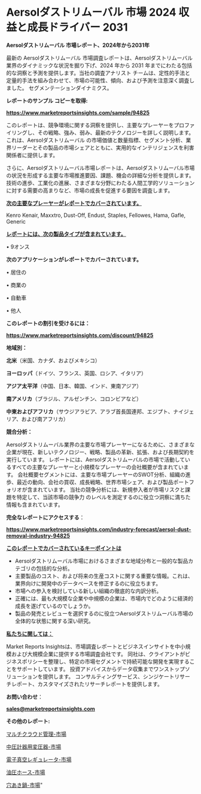 # Aersolダストリムーバル 市場 2024 収益と成長ドライバー 2031

<strong>Aersolダストリムーバル 市場レポート、2024年から2031年</strong>

最新の Aersolダストリムーバル 市場調査レポートは、Aersolダストリムーバル 業界のダイナミックな状況を掘り下げ、2024 年から 2031 年までにわたる包括的な洞察と予測を提供します。当社の調査アナリスト チームは、定性的手法と定量的手法を組み合わせて、市場の可能性、傾向、および予測を注意深く調査しました。 セグメンテーションダイナミクス。



<strong>レポートのサンプル コピーを取得:</strong> <a href=https://www.marketreportsinsights.com/sample/94825>

<strong><u>https://www.marketreportsinsights.com/sample/94825</u></strong></a>

このレポートは、競争環境に関する洞察を提供し、主要なプレーヤーをプロファイリングし、その戦略、強み、弱み、最新のテクノロジーを詳しく説明します。 これは、Aersolダストリムーバル の市場価値と数量指標、セグメント分析、業界リーダーとその製品の市場シェアとともに、実用的なインテリジェンスを利害関係者に提供します。

さらに、Aersolダストリムーバル市場レポートは、Aersolダストリムーバル市場の状況を形成する主要な市場推進要因、課題、機会の詳細な分析を提供します。 技術の進歩、工業化の進展、さまざまな分野にわたる人間工学的ソリューションに対する需要の高まりなど、市場の成長を促進する要因を調査します。



<strong><u>次の主要なプレーヤーがレポートでカバーされています。</u></strong>

Kenro Kenair, Maxxtro, Dust-Off, Endust, Staples, Fellowes, Hama, Gafle, Generic



<strong><u><b>レポートには、次の製品タイプが含まれています。</b></u></strong>

• 9オンス



<strong><b>次のアプリケーションがレポートでカバーされています。</b></strong>

• 居住の

• 商業の

• 自動車

• 他人



<strong><b>このレポートの割引を受けるには：</b></strong><a href=https://www.marketreportsinsights.com/discount/94825>

<strong><u>https://www.marketreportsinsights.com/discount/94825</u></strong></a>



<strong>地域別：</strong>



<strong>北米</strong>（米国、カナダ、およびメキシコ）



<strong>ヨーロッパ</strong>（ドイツ、フランス、英国、ロシア、イタリア）



<strong>アジア太平洋</strong>（中国、日本、韓国、インド、東南アジア）



<strong>南アメリカ</strong>（ブラジル、アルゼンチン、コロンビアなど）



<strong>中東およびアフリカ</strong>（サウジアラビア、アラブ首長国連邦、エジプト、ナイジェリア、および南アフリカ）



<strong>競合分析：</strong>

Aersolダストリムーバル業界の主要な市場プレーヤーになるために、さまざまな企業が現在、新しいテクノロジー、戦略、製品の革新、拡張、および長期契約を実行しています。 レポートには、Aersolダストリムーバルの市場で活動しているすべての主要なプレーヤーと小規模なプレーヤーの会社概要が含まれています。 会社概要セグメントには、主要な市場プレーヤーのSWOT分析、組織の進歩、最近の動向、会社の買収、成長戦略、世界市場シェア、および製品ポートフォリオが含まれています。 当社の競争分析には、新規参入者が市場リスクと課題を特定して、当該市場の競争力 のレベルを測定するのに役立つ洞察に満ちた情報も含まれています。



<strong>完全なレポートにアクセスする</strong>：

<a href=https://www.marketreportsinsights.com/industry-forecast/aersol-dust-removal-industry-94825>

<strong><u>https://www.marketreportsinsights.com/industry-forecast/aersol-dust-removal-industry-94825</u></strong></a>



<strong><u><b>このレポートでカバーされているキーポイントは</b></u></strong>
<ul>
  <li>Aersolダストリムーバル市場におけるさまざまな地域分布と一般的な製品カテゴリの包括的な分析。</li>
  <li>主要製品のコスト、および将来の生産コストに関する重要な情報。これは、業界向けに開発中のデータベースを修正するのに役立ちます。</li>
  <li>市場への参入を検討している新しい組織の徹底的な内訳分析。</li>
  <li>正確には、最も大規模な企業や中規模の企業は、市場内でどのように経済的成長を遂げているのでしょうか。</li>
  <li>製品の発売とレビューを選択するのに役立つAersolダストリムーバル市場の全体的な状態に関する深い研究。</li>
</ul>


<strong><u><b>私たちに関しては：</b></u></strong>

Market Reports Insightsは、市場調査レポートとビジネスインサイトを中小規模および大規模企業に提供する市場調査会社です。 同社は、クライアントがビジネスポリシーを整理し、特定の市場セグメントで持続可能な開発を実現することをサポートしています。 投資アドバイスからデータ収集までワンストップソリューションを提供します。 コンサルティングサービス、シンジケートリサーチレポート、カスタマイズされたリサーチレポートを提供します。



<strong><b>お問い合わせ</b></strong>：

<a href=mailto:sales@marketreportsinsights.com>

<strong><u>sales@marketreportsinsights.com</u></strong></a>



<strong>その他のレポート:</strong>

<a href=https://www.linkedin.com/pulse/マルチクラウド管理-市場-2023-年のダイナミクスとビジネストレンド-cgysf/>マルチクラウド管理-市場</a>

<a href=https://www.linkedin.com/pulse/中圧計器用変圧器-市場-2023-収益と成長ドライバー-2030-analytics-achievers-24-analysis-9jw5f/>中圧計器用変圧器-市場</a>

<a href=https://www.linkedin.com/pulse/電子真空レギュレータ-市場-2023-swot-分析と成長率-2030-hxkjf/>電子真空レギュレータ-市場</a>

<a href=https://www.linkedin.com/pulse/油圧ホース-市場-2023-年のダイナミクスとビジネストレンド-2030-fxkkf/>油圧ホース-市場</a>

<a href=https://www.linkedin.com/pulse/穴あき鍋-市場-2030-年までの需要に焦点を当てた-2023-年調査レポート-fhsgf/>穴あき鍋-市場</a>"
